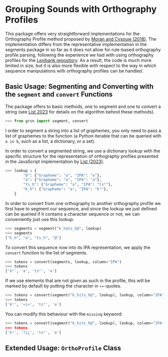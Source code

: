 # Grouping Sounds with Orthography Profiles

This package offers very straightforward implementations for the Orthography Profile method proposed by [Moran and Cysouw (2018)](https://langsci-press.org/catalog/book/176). The implementation differs from the representative implementation in the segments package in so far as it does not allow for rule-based orthography profile parsing, following the experience we had with using orthography profiles for the [Lexibank repository](https://lexibank.clld.org). As a result, the code is much more limited in size, but it is also more flexible with respect to the way in which sequence manipulations with orthography profiles can be handled.

## Basic Usage: Segmenting and Converting with the `segment` and `convert` Functions

The package offers to basic methods, one to segment and one to convert a string (see [List 2023](https://calc.hypotheses.org/6361) for details on the algorithm behind these methods). 

```python
>>> from grsn import segment, convert
```

I order to segment a string into a list of graphemes, you only need to pass a list of graphemes to the function (a Python iterable that can be queried with `a in b`, such as a list, a dictionary, or a set).

In order to convert a segmented string, we use a dictionary lookup with the specific structure for the representation of orthography profiles presented in the JavaScript implementation by [List (2023)](https://calc.hypotheses.org/6361). 

```python
>>> lookup = {
        "@": {"Grapheme": "a", "IPA": "ə"},
        "a": {"Grapheme": "a", "IPA": "a"},
        "ts_h": {"Grapheme": "a", "IPA": "tsʰ"},
        "k_h": {"Grapheme": "a", "IPA": "kʰ"},
    }
```

In order to convert from one orthography to another orthography profile we first have to segment our sequence, and since the lookup we just defined can be queried if it contains a character sequence or not, we can conveniently just use this lookup:

```python
>>> segments = segment("k_hats_h@", lookup)
>>> segments
["k_h", "a", "ts_h", "@"]
```

To convert this sequence now into its IPA representation, we apply the `convert` function to the list of segments.

```python
>>> tokens = convert(segments, lookup, column="IPA")
>>> tokens
['kʰ', 'a', 'tsʰ', 'ə']
```

If we use elements that are not given as such in the profile, this will be marked by default by putting the character in `«»`-quotes. 

```python
>>> tokens = convert(segment("k_hits_h@", lookup), lookup, column="IPA")
>>> tokens
['kʰ', '«i»', 'tsʰ', 'ə']
```

You can modify this behaviour with the `missing` keyword:

```python
>>> tokens = convert(segment("k_hits_h@", lookup), lookup, column="IPA", missing="?{0}¿)
>>> tokens
['kʰ', '?i¿', 'tsʰ', 'ə']
```

## Extended Usage: `OrthoProfile` Class


